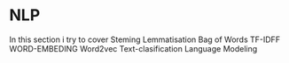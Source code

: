 # NLP 
In this section i try to cover 
Steming
Lemmatisation
Bag of Words
TF-IDFF
WORD-EMBEDING
Word2vec
Text-clasification
Language Modeling
